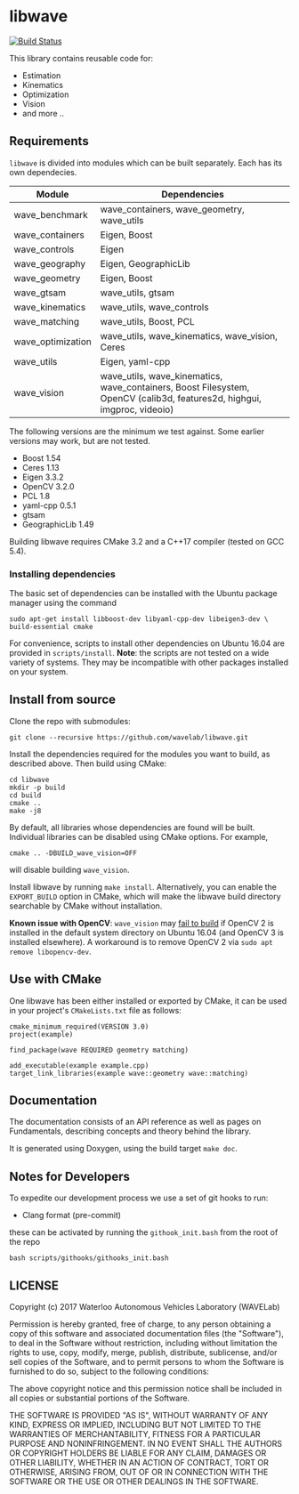 # libwave
[![Build Status](https://travis-ci.org/wavelab/libwave.png?branch=master)][1]

This library contains reusable code for:

- Estimation
- Kinematics
- Optimization
- Vision
- and more ..

## Requirements

`libwave` is divided into modules which can be built separately.
Each has its own dependecies.

| Module             | Dependencies |
| ------------------ | ------------ |
| wave\_benchmark    | wave\_containers, wave\_geometry, wave\_utils |
| wave\_containers   | Eigen, Boost |
| wave\_controls     | Eigen |
| wave\_geography    | Eigen, GeographicLib |
| wave\_geometry     | Eigen, Boost |
| wave\_gtsam        | wave\_utils, gtsam |
| wave\_kinematics   | wave\_utils, wave\_controls |
| wave\_matching     | wave\_utils, Boost, PCL  |
| wave\_optimization | wave\_utils, wave\_kinematics, wave\_vision, Ceres |
| wave\_utils        | Eigen, yaml-cpp |
| wave\_vision       | wave\_utils, wave\_kinematics, wave\_containers, Boost Filesystem, OpenCV (calib3d, features2d, highgui, imgproc, videoio) |


The following versions are the minimum we test against.
Some earlier versions may work, but are not tested.

- Boost 1.54
- Ceres 1.13
- Eigen 3.3.2
- OpenCV 3.2.0
- PCL 1.8
- yaml-cpp 0.5.1
- gtsam
- GeographicLib 1.49

Building libwave requires CMake 3.2 and a C++17 compiler (tested on GCC 5.4).

### Installing dependencies
The basic set of dependencies can be installed with the Ubuntu package manager
using the command

    sudo apt-get install libboost-dev libyaml-cpp-dev libeigen3-dev \
    build-essential cmake

For convenience, scripts to install other dependencies on Ubuntu 16.04 are
provided in `scripts/install`. **Note**: the scripts are not tested on a wide
variety of systems. They may be incompatible with other packages installed on
your system.

## Install from source

Clone the repo with submodules:

    git clone --recursive https://github.com/wavelab/libwave.git

Install the dependencies required for the modules you want to build, as
described above. Then build using CMake:

    cd libwave
    mkdir -p build
    cd build
    cmake ..
    make -j8

By default, all libraries whose dependencies are found will be built. Individual
libraries can be disabled using CMake options. For example,

    cmake .. -DBUILD_wave_vision=OFF

will disable building `wave_vision`.

Install libwave by running `make install`. Alternatively, you can enable the
`EXPORT_BUILD` option in CMake, which will make the libwave build directory
searchable by CMake without installation.


**Known issue with OpenCV**: `wave_vision` may
[fail to build](https://github.com/wavelab/libwave/issues/267) if OpenCV 2 is
installed in the default system directory on Ubuntu 16.04 (and OpenCV 3 is
installed elsewhere). A workaround is to remove OpenCV 2 via
`sudo apt remove libopencv-dev`.


## Use with CMake

One libwave has been either installed or exported by CMake, it can be used in
your project's `CMakeLists.txt` file as follows:

    cmake_minimum_required(VERSION 3.0)
    project(example)

    find_package(wave REQUIRED geometry matching)

    add_executable(example example.cpp)
    target_link_libraries(example wave::geometry wave::matching)


## Documentation

The documentation consists of an API reference as well as pages on Fundamentals,
describing concepts and theory behind the library.

It is generated using Doxygen, using the build target `make doc`.


## Notes for Developers

To expedite our development process we use a set of git hooks to run:

- Clang format (pre-commit)

these can be activated by running the `githook_init.bash` from the root of the repo

    bash scripts/githooks/githooks_init.bash


## LICENSE

Copyright (c) 2017 Waterloo Autonomous Vehicles Laboratory (WAVELab)

Permission is hereby granted, free of charge, to any person obtaining a copy
of this software and associated documentation files (the "Software"), to deal
in the Software without restriction, including without limitation the rights
to use, copy, modify, merge, publish, distribute, sublicense, and/or sell
copies of the Software, and to permit persons to whom the Software is
furnished to do so, subject to the following conditions:

The above copyright notice and this permission notice shall be included in all
copies or substantial portions of the Software.

THE SOFTWARE IS PROVIDED "AS IS", WITHOUT WARRANTY OF ANY KIND, EXPRESS OR
IMPLIED, INCLUDING BUT NOT LIMITED TO THE WARRANTIES OF MERCHANTABILITY,
FITNESS FOR A PARTICULAR PURPOSE AND NONINFRINGEMENT. IN NO EVENT SHALL THE
AUTHORS OR COPYRIGHT HOLDERS BE LIABLE FOR ANY CLAIM, DAMAGES OR OTHER
LIABILITY, WHETHER IN AN ACTION OF CONTRACT, TORT OR OTHERWISE, ARISING FROM,
OUT OF OR IN CONNECTION WITH THE SOFTWARE OR THE USE OR OTHER DEALINGS IN THE
SOFTWARE.

[1]: https://travis-ci.org/wavelab/libwave
[edit_docs]: http://chutsu.github.io/ditto/#docs/how_do_i_use_ditto
